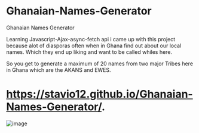 # Ghanaian-Names-Generator
Ghanaian Names Generator

Learning Javascript-Ajax-async-fetch api 
i came up with this project because alot of diasporas often when in Ghana find out about our local names.
Which they end up liking and want to be called whiles here.

So you get to generate a maximum of 20 names from two major Tribes here in Ghana which are the AKANS and EWES.

# https://stavio12.github.io/Ghanaian-Names-Generator/.

![image](https://user-images.githubusercontent.com/49410124/73130390-55862180-3fac-11ea-9308-b8a3b8c24030.png)

